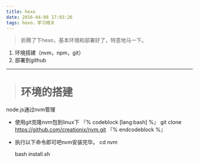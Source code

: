 ```yaml
---
title: hexo
date: 2016-04-08 17:03:26
tags: hexo，学习相关
---
```


>折腾了下hexo，基本环境和部署好了，特意地马一下。

1. 环境搭建（nvm，npm，git）
2. 部署到github

***


># **环境的搭建** #

node.js通过nvm管理

- 使用git克隆nvm包到linux下
『% codeblock [lang:bash] %』
	git clone https://github.com/creationix/nvm.git
『% endcodeblock %』

- 执行以下命令即可吧nvm安装完毕。
    cd nvm
    
    bash install.sh